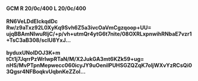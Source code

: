 #### GCM R 20/0c/400 L 20/0c/400
**RN6VeLDdEIckqdDc**<br/>**Rw/z9aTxz92L0XyKq9Svh6Z5a3ivcOaVmCgzqoop+UU=**<br/>**ujqBBAmNIwuRljC/+p/vh+utmQr4ytG6t7nite/08OXRLxpnwihRNbaE7vzr1+TsC3aB308/sclU8YxJ...**<br/><br/>
**byduxUNolDOJ3K+m**<br/>**tCt1j7JqrrPzWrIwpRTaN/M/X2JukGA3mt6KZk59+ug=**<br/>**nHS/MvPTpnMepwecc060icyJY9uOenilPUHSGZQZqK7oIjWXvYzRCsQi03Qgsr4NFBoqkvUqbnKeZZol...**